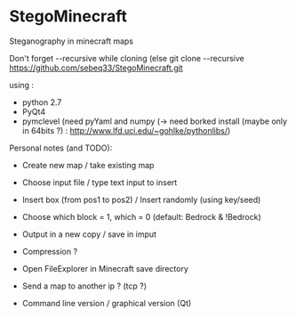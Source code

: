 StegoMinecraft
==============

Steganography in minecraft maps 

Don't forget --recursive while cloning (else
git clone --recursive https://github.com/sebeq33/StegoMinecraft.git

using :
- python 2.7
- PyQt4 
- pymclevel (need pyYaml and numpy (-> need borked install (maybe only in 64bits ?) : http://www.lfd.uci.edu/~gohlke/pythonlibs/)


Personal notes (and TODO):

- Create new map / take existing map
- Choose input file / type text input to insert
- Insert box (from pos1 to pos2) / Insert randomly (using key/seed)
- Choose which block = 1, which = 0 (default: Bedrock & !Bedrock)
- Output in a new copy / save in imput

- Compression ?
- Open FileExplorer in Minecraft save directory
- Send a map to another ip ? (tcp ?)
- Command line version / graphical version (Qt)
